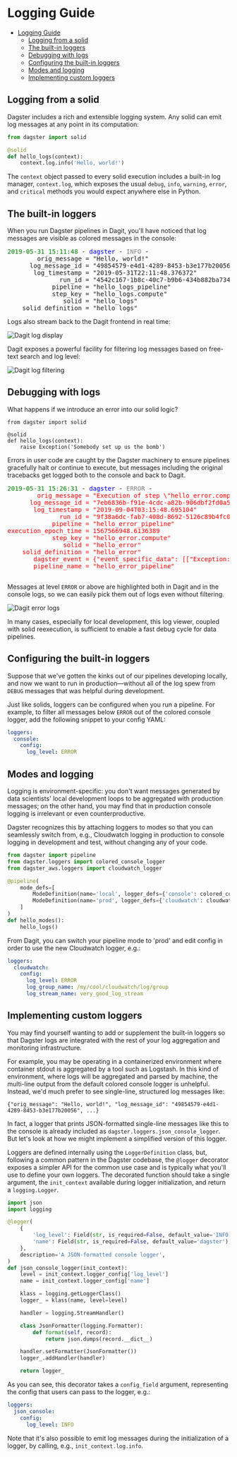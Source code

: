 # Logging Guide

- [Logging Guide](#logging-guide)
  - [Logging from a solid](#logging-from-a-solid)
  - [The built-in loggers](#the-built-in-loggers)
  - [Debugging with logs](#debugging-with-logs)
  - [Configuring the built-in loggers](#configuring-the-built-in-loggers)
  - [Modes and logging](#modes-and-logging)
  - [Implementing custom loggers](#implementing-custom-loggers)

## Logging from a solid

Dagster includes a rich and extensible logging system. Any solid can emit log messages at any point
in its computation:

```python
from dagster import solid

@solid
def hello_logs(context):
    context.log.info('Hello, world!')
```

The `context` object passed to every solid execution includes a built-in log manager, `context.log`,
which exposes the usual `debug`, `info`, `warning`, `error`, and `critical` methods you would expect
anywhere else in Python.

## The built-in loggers

When you run Dagster pipelines in Dagit, you'll have noticed that log messages are visible as
colored messages in the console:

<pre>
<span style="color: green">2019-05-31 15:11:48</span> - <span style="color:blue">dagster</span> - <span style="color:grey">INFO</span> -
        orig_message = "Hello, world!"
      log_message_id = "49854579-e4d1-4289-8453-b3e177b20056"
       log_timestamp = "2019-05-31T22:11:48.376372"
              run_id = "4542c167-1b8c-40c7-b9b6-434b882ba734"
            pipeline = "hello_logs_pipeline"
            step_key = "hello_logs.compute"
               solid = "hello_logs"
    solid_definition = "hello_logs"
</pre>

Logs also stream back to the Dagit frontend in real time:

![Dagit log display](logging.png)

Dagit exposes a powerful facility for filtering log messages based on free-text search and log
level:

![Dagit log filtering](logging2.png)

## Debugging with logs

What happens if we introduce an error into our solid logic?

```
from dagster import solid

@solid
def hello_logs(context):
    raise Exception('Somebody set up us the bomb')
```

Errors in user code are caught by the Dagster machinery to ensure pipelines gracefully halt or
continue to execute, but messages including the original tracebacks get logged both to the console
and back to Dagit.

<pre>
<span style="color:green">2019-05-31 15:26:31</span> - <span style="color:blue">dagster</span> - <span style="color:grey">ERROR</span> -
<span style="color:red">        orig_message = "Execution of step \"hello_error.compute\" failed."
      log_message_id = "7eb6836b-f91e-4cdc-a82b-906dbf2fd0a5"
       log_timestamp = "2019-09-04T03:15:48.695104"
              run_id = "9f38a6dc-fab7-408d-8692-5126c89b4fc0"
            pipeline = "hello_error_pipeline"
execution_epoch_time = 1567566948.6136389
            step_key = "hello_error.compute"
               solid = "hello_error"
    solid_definition = "hello_error"
       dagster_event = {"event_specific_data": [["Exception: Somebody set up us the bomb\n", ["  File \"/Users/sashankthupukari/projects/dagster/python_modules/dagster/dagster/core/errors.py\", line 104, in user_code_error_boundary\n    yield\n", "  File \"/Users/sashankthupukari/projects/dagster/python_modules/dagster/dagster/core/engine/engine_inprocess.py\", line 571, in _user_event_sequence_for_step_compute_fn\n    for event in gen:\n", "  File \"/Users/sashankthupukari/projects/dagster/python_modules/dagster/dagster/core/execution/plan/compute.py\", line 75, in _execute_core_compute\n    for step_output in _yield_compute_results(compute_context, inputs, compute_fn):\n", "  File \"/Users/sashankthupukari/projects/dagster/python_modules/dagster/dagster/core/execution/plan/compute.py\", line 52, in _yield_compute_results\n    for event in user_event_sequence:\n", "  File \"/Users/sashankthupukari/projects/dagster/python_modules/dagster/dagster/core/definitions/decorators.py\", line 340, in compute\n    result = fn(context, **kwargs)\n", "  File \"/Users/sashankthupukari/projects/dagster-playground/hello_dag.py\", line 6, in hello_error\n    raise Exception('Somebody set up us the bomb')\n"], "Exception"], null], "event_type_value": "STEP_FAILURE", "logging_tags": {"execution_epoch_time": 1567566948.6136389, "pipeline": "hello_error_pipeline", "solid": "hello_error", "solid_definition": "hello_error", "step_key": "hello_error.compute"}, "message": "Execution of step \"hello_error.compute\" failed.", "pipeline_name": "hello_error_pipeline", "solid_handle": ["hello_error", "hello_error", null], "step_key": "hello_error.compute", "step_kind_value": "COMPUTE"}
       pipeline_name = "hello_error_pipeline"
</span>
</pre>

Messages at level `ERROR` or above are highlighted both in Dagit and in the console logs, so
we can easily pick them out of logs even without filtering.

![Dagit error logs](logging3.png)

In many cases, especially for local development, this log viewer, coupled with solid reexecution,
is sufficient to enable a fast debug cycle for data pipelines.

## Configuring the built-in loggers

Suppose that we've gotten the kinks out of our pipelines developing locally, and now we want to run
in production—without all of the log spew from `DEBUG` messages that was helpful during development.

Just like solids, loggers can be configured when you run a pipeline. For example, to filter all
messages below `ERROR` out of the colored console logger, add the following snippet to your config
YAML:

```yaml
loggers:
  console:
    config:
      log_level: ERROR
```

## Modes and logging

Logging is environment-specific: you don't want messages generated by data scientists' local
development loops to be aggregated with production messages; on the other hand, you may find that
in production console logging is irrelevant or even counterproductive.

Dagster recognizes this by attaching loggers to modes so that you can seamlessly switch from, e.g.,
Cloudwatch logging in production to console logging in development and test, without changing any
of your code.

```python
from dagster import pipeline
from dagster.loggers import colored_console_logger
from dagster_aws.loggers import cloudwatch_logger

@pipeline(
    mode_defs=[
        ModeDefinition(name='local', logger_defs={'console': colored_console_logger}),
        ModeDefinition(name='prod', logger_defs={'cloudwatch': cloudwatch_logger})
    ]
)
def hello_modes():
    hello_logs()
```

From Dagit, you can switch your pipeline mode to 'prod' and edit config in order to use the new Cloudwatch logger, e.g.:

```yaml
loggers:
  cloudwatch:
    config:
      log_level: ERROR
      log_group_name: /my/cool/cloudwatch/log/group
      log_stream_name: very_good_log_stream
```

## Implementing custom loggers

You may find yourself wanting to add or supplement the built-in loggers so that Dagster logs
are integrated with the rest of your log aggregation and monitoring infrastructure.

For example, you may be operating in a containerized environment where container stdout is
aggregated by a tool such as Logstash. In this kind of environment, where logs will be aggregated
and parsed by machine, the multi-line output from the default colored console logger is unhelpful.
Instead, we'd much prefer to see single-line, structured log messages like:

```
{"orig_message": "Hello, world!", "log_message_id": "49854579-e4d1-4289-8453-b3e177b20056", ...}
```

In fact, a logger that prints JSON-formatted single-line messages like this to the console is
already included as `dagster.loggers.json_console_logger`. But let's look at how we might
implement a simplified version of this logger.

Loggers are defined internally using the `LoggerDefinition` class, but, following a common pattern
in the Dagster codebase, the `@logger` decorator exposes a simpler API for the common use case and
is typically what you'll use to define your own loggers. The decorated function should take a single
argument, the `init_context` available during logger initialization, and return a `logging.Logger`.

```python
import json
import logging

@logger(
    {
        'log_level': Field(str, is_required=False, default_value='INFO'),
        'name': Field(str, is_required=False, default_value='dagster'),
    },
    description='A JSON-formatted console logger',
)
def json_console_logger(init_context):
    level = init_context.logger_config['log_level']
    name = init_context.logger_config['name']

    klass = logging.getLoggerClass()
    logger_ = klass(name, level=level)

    handler = logging.StreamHandler()

    class JsonFormatter(logging.Formatter):
        def format(self, record):
            return json.dumps(record.__dict__)

    handler.setFormatter(JsonFormatter())
    logger_.addHandler(handler)

    return logger_
```

As you can see, this decorator takes a `config_field` argument, representing the config that users
can pass to the logger, e.g.:

```yaml
loggers:
  json_console:
    config:
      log_level: INFO
```

Note that it's also possible to emit log messages during the initialization of a logger, by calling,
e.g., `init_context.log.info`.
